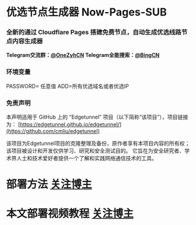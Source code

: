 # 优选节点生成器 Now-Pages-SUB

### 全新的通过 Cloudflare Pages 搭建免费节点，自动生成优选线路节点内容生成器

**Telegram交流群：[@OneZyhCN](https://t.me/OneZyhCN)    Telegram全能搜索：[@BingCN](https://t.me/BingCN)**

### 环境变量
PASSWORD= 任意值
ADD=所有优选域名或者优选IP

### 免责声明

本声明适用于 GitHub 上的 “Edgetunnel” 项目（以下简称“该项目”），项目链接为：
[https://edgetunnel.github.io/edgetunnel/](https://github.com/cmliu/edgetunnel)

该项目为Edgetunnel项目的克隆整理及备份，原作者享有本项目内容的所有权；
该项目被设计和开发仅供学习、研究和安全测试目的。
它旨在为安全研究者、学术界人士和技术爱好者提供一个了解和实践网络通信技术的工具。

# 部署方法 [关注博主](https://www.youtube.com/@onezyhcn)
# 本文部署视频教程 [关注博主](https://youtu.be/FHFd5h5Ag5I)

